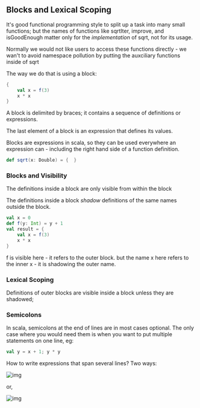 ## Blocks and Lexical Scoping

It's good functional programming style to split up a task into many small functions; but the names of functions like sqrtIter, improve, and isGoodEnough matter only for the *implementation* of sqrt, not for its usage.

Normally we would not like users to access these functions directly - we wan't to avoid namespace pollution by putting the auxciliary functions inside of sqrt

The way we do that is using a block:

```scala
{
	val x = f(3)
	x * x
}
```

A block is delimited by braces; it contains a sequence of definitions or expressions.

The last element of a block is an expression that defines its values.

Blocks are expressions in scala, so they can be used everywhere an expression can - including the right hand side of a function definition.

```scala
def sqrt(x: Double) = {  }
```

### Blocks and Visibility

The definitions inside a block are only visible from within the block

The definitions inside a block *shadow* definitions of the same names outside the block.

```scala
val x = 0
def f(y: Int) = y + 1
val result = {
	val x = f(3)
	x * x
}
```

f is visible here - it refers to the outer block. but the name x here refers to the inner x - it is shadowing the outer name.

### Lexical Scoping
Definitions of outer blocks are visible inside a block unless they are shadowed;

### Semicolons
In scala, semicolons at the end of lines are in most cases optional. The only case where you would need them is when you want to put multiple statements on one line, eg:

```scala
val y = x + 1; y * y
```

How to write expressions that span several lines? Two ways:

![img](http://i.imgur.com/vSsO9eP.png)

or,

![img](http://i.imgur.com/vWDT0lq.png)
